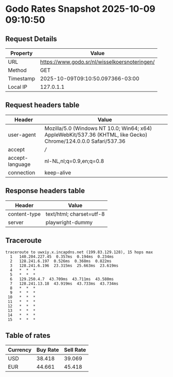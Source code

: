 # Godo Rates Snapshot 2025-10-09 09:10:50
## Request Details

| Property | Value |
|----------|-------|
| URL | https://www.godo.sr/nl/wisselkoersnoteringen/ |
| Method | GET |
| Timestamp | 2025-10-09T09:10:50.097366-03:00 |
| Local IP | 127.0.1.1 |
    
## Request headers table

| Header | Value |
|--------|-------|
| user-agent | Mozilla/5.0 (Windows NT 10.0; Win64; x64) AppleWebKit/537.36 (KHTML, like Gecko) Chrome/124.0.0.0 Safari/537.36 |
| accept | */* |
| accept-language | nl-NL,nl;q=0.9,en;q=0.8 |
| connection | keep-alive |

    
## Response headers table
| Header | Value |
|--------|-------|
| content-type | text/html; charset=utf-8 |
| server | playwright-dummy |

## Traceroute 

```
traceroute to uwxiy.x.incapdns.net (199.83.129.128), 15 hops max
  1   140.204.227.45  0.357ms  0.194ms  0.234ms 
  2   128.241.6.197  0.526ms  0.368ms  0.822ms 
  3   128.241.6.196  23.315ms  25.663ms  23.619ms 
  4   *  *  * 
  5   *  *  * 
  6   129.250.4.7  43.709ms  43.711ms  43.580ms 
  7   128.241.13.18  43.919ms  43.733ms  43.734ms 
  8   *  *  * 
  9   *  *  * 
 10   *  *  * 
 11   *  *  * 
 12   *  *  * 
 13   *  *  * 
 14   *  *  * 
 15   *  *  * 

```


## Table of rates

| Currency | Buy Rate | Sell Rate |
|----------|----------|-----------|
| USD | 38.418 | 39.069 |
| EUR | 44.661 | 45.418 |
